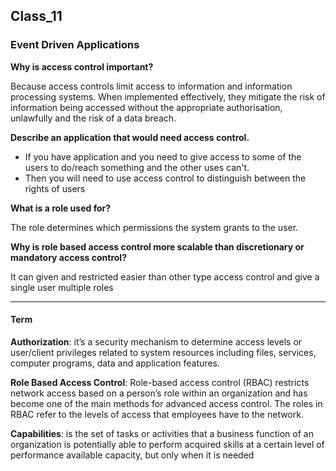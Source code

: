 
## Class_11

### Event Driven Applications


**Why is access control important?**

Because access controls limit access to information and information processing systems. When implemented effectively, they mitigate the risk of information being accessed without the appropriate authorisation, unlawfully and the risk of a data breach.

**Describe an application that would need access control.**

- If you have application and you need to give access to some of the users to do/reach something and the other uses can't.
- Then you will need to use access control to distinguish between the rights of users

**What is a role used for?**

The role determines which permissions the system grants to the user.

**Why is role based access control more scalable than discretionary or mandatory access control?**

It can given and restricted easier than other type access control
and give a single user multiple roles 

---------------------

#### **Term**

**Authorization**: it’s a security mechanism to determine access levels or user/client privileges related to system resources including files, services, computer programs, data and application features.


**Role Based Access Control**: Role-based access control (RBAC) restricts network access based on a person’s role within an organization and has become one of the main methods for advanced access control. The roles in RBAC refer to the levels of access that employees have to the network.


**Capabilities**: is the set of tasks or activities that a business function of an organization is potentially able to perform acquired skills at a certain level of performance available capacity, but only when it is needed

